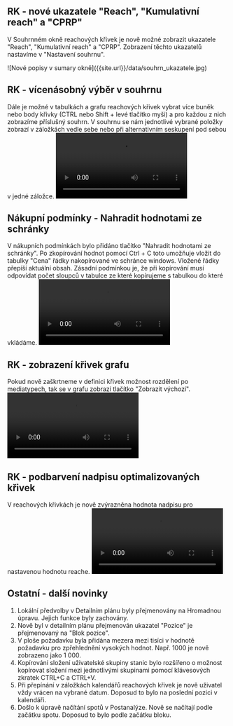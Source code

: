 ﻿---
categories: [fenix]
layout: fenix
---
## RK - nové ukazatele "Reach", "Kumulativní reach" a "CPRP"
V Souhrnném okně reachových křivek je nově možné zobrazit ukazatele "Reach", "Kumulativní reach" a "CPRP". Zobrazení těchto ukazatelů nastavíme v "Nastavení souhrnu".
<p></p>
![Nové popisy v sumary okně]({{site.url}}/data/souhrn_ukazatele.jpg)

## RK - vícenásobný výběr v souhrnu
Dále je možné v tabulkách a grafu reachových křivek vybrat více buněk nebo body křivky (CTRL nebo Shift + levé tlačítko myši) a pro každou z nich zobrazíme příslušný souhrn.
V souhrnu se nám jednotlivé vybrané položky zobrazí v záložkách vedle sebe nebo při alternativním seskupení pod sebou v jedné záložce.
<video src="{{site.url}}/data/RK_multi_zobrazeni_v02.mp4" type="video/mp4" controls></video>

## Nákupní podmínky - Nahradit hodnotami ze schránky
V nákupních podmínkách bylo přidáno tlačítko "Nahradit hodnotami ze schránky".
Po zkopírování hodnot pomocí Ctrl + C toto umožňuje vložit do tabulky "Cena" řádky nakopírované ve schránce windows. Vložené řádky přepíší aktuální obsah.
Zásadní podmínkou je, že při kopírování musí odpovídat počet sloupců v tabulce ze které kopírujeme s tabulkou do které vkládáme. 
<video src="{{site.url}}/data/NP_nahrazeni_ze_schranky.mp4" type="video/mp4" controls></video>

## RK - zobrazení křivek grafu
Pokud nově zaškrtneme v definici křivek možnost rozdělení po mediatypech, tak se v grafu zobrazí tlačítko "Zobrazit výchozí". 
<video src="{{site.url}}/data/RK_krivky_vse.mp4" type="video/mp4" controls></video>

## RK - podbarvení nadpisu optimalizovaných křivek 
V reachových křivkách je nově zvýrazněna hodnota nadpisu pro nastavenou hodnotu reache.
<video src="{{site.url}}/data/1_RK_podbarveni_EFR_tab.mp4" type="video/mp4" controls></video>

## Ostatní - další novinky
1. Lokální předvolby v Detailním plánu byly přejmenovány na Hromadnou úpravu. Jejich funkce byly zachovány.
2. Nově byl v detailním plánu přejmenován ukazatel "Pozice" je přejmenovaný na "Blok pozice".
3. V ploše požadavku byla přidána mezera mezi tisíci v hodnotě požadavku pro zpřehlednění vysokých hodnot. Např. 1000 je nově zobrazeno jako 1 000.
4. Kopírování složení uživatelské skupiny stanic bylo rozšířeno o možnost kopírovat složení mezi jednotlivými skupinami pomocí klávesových zkratek CTRL+C a CTRL+V.
5. Při přepínání v záložkách kalendářů reachových křivek je nově uživatel vždy vrácen na vybrané datum. Doposud to bylo na poslední pozici v kalendáři.
6. Došlo k úpravě načítání spotů v Postanalýze. Nově se načítají podle začátku spotu. Doposud to bylo podle začátku bloku.
